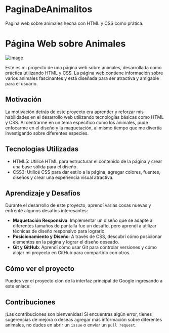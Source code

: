 # PaginaDeAnimalitos
Pagina web sobre animales hecha con HTML y CSS como prática.
# Página Web sobre Animales

![image](https://github.com/wtshnadeath/PaginaDeAnimalitos/assets/111034219/2a93a196-0a79-4493-a936-9c618b344df8)


Este es mi proyecto de una página web sobre animales, desarrollada como práctica utilizando HTML y CSS. La página web contiene información sobre varios animales fascinantes y está diseñada para ser atractiva y amigable para el usuario.

## Motivación

La motivación detrás de este proyecto era aprender y reforzar mis habilidades en el desarrollo web utilizando tecnologías básicas como HTML y CSS. Al centrarme en un tema específico como los animales, pude enfocarme en el diseño y la maquetación, al mismo tiempo que me divertía investigando sobre diferentes especies.

## Tecnologías Utilizadas

- HTML5: Utilicé HTML para estructurar el contenido de la página y crear una base sólida para el diseño.
- CSS3: Utilicé CSS para dar estilo a la página, agregar colores, fuentes, diseños y crear una experiencia visual atractiva.

## Aprendizaje y Desafíos

Durante el desarrollo de este proyecto, aprendí varias cosas nuevas y enfrenté algunos desafíos interesantes:

- **Maquetación Responsiva**: Implementar un diseño que se adapte a diferentes tamaños de pantalla fue un desafío, pero aprendí a utilizar técnicas de diseño responsivo para lograrlo.
- **Posicionamiento y Diseño**: A través de CSS, descubrí cómo posicionar elementos en la página y lograr el diseño deseado.
- **Git y GitHub**: Aprendí cómo usar Git para controlar versiones y cómo alojar mi proyecto en GitHub para compartirlo con otros.

## Cómo ver el proyecto

Puedes ver el proyecto clon de la interfaz principal de Google ingresando a este enlace: 

## Contribuciones

¡Las contribuciones son bienvenidas! Si encuentras algún error, tienes sugerencias de mejora o deseas agregar más información sobre diferentes animales, no dudes en abrir un `issue` o enviar un `pull request`.


